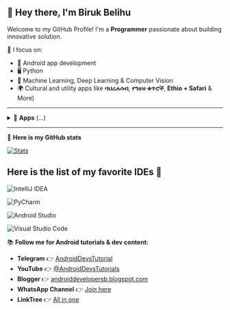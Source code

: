## 👋 Hey there, I'm Biruk Belihu

Welcome to my GitHub Profile! I'm a **Programmer** passionate about building innovative solution.

🎯 I focus on:
- 📱 Android app development
- 🖥️ Python
- 🧠 Machine Learning, Deep Learning & Computer Vision
- 🌍 Cultural and utility apps like **ባህረሐሳብ**, **የግዕዝ ቁጥሮች**, **Ethio + Safari** & More)
---

<details>
<summary>📂 <strong>Apps</strong> (...)</summary>

### 🔶 ባሕረሐሳብ 
A modern **[Ethiopian Orthodox Tewahedo Church](https://www.ethiopianorthodox.org/)** holidays, fasting periods, and church events calendar based on Baherehasab formula.

<a href='https://com-bibelapps-baherehasab.en.uptodown.com/android' title='Download ባህረሐሳብ' >
                <img src='https://stc.utdstc.com/img/mediakit/download-gio-big-b.png' alt='Download ባህረሐሳብ'>
                </a>

### 🔢 የግዕዝ ቁጥሮች 
Easily learn Ethiopian **Geez (ግዕዝ)** numerals. This app is great for students, educators, researchers and anyone learning or working with Ethiopia’s traditional numbering system.

<a href='https://com-bibelapps-geeznumbers.en.uptodown.com/android' title='Download Geez Numbers'>
  <img src='https://stc.utdstc.com/img/mediakit/download-gio-big-b.png' alt='Download Geez Numbers' width='200'>
</a>

---

### 📱 Ethio + Safari App  
A lightweight, fast, and user-friendly **[Ethiotelecom](https://www.ethiotelecom.et/)** & **[Safaricom Ethiopia](https://safaricom.et/)** USSD Services client for Ethiopian users. It simplifies common Ethio Telecom & Safaricom USSD services like balance check, airtime transfer, package subscriptions, and more — all in one place.

<a href='https://ethio-plus-safari.en.uptodown.com/android' title='Download Ethio + Safari'>
  <img src='https://stc.utdstc.com/img/mediakit/download-gio-big-b.png' alt='Download Ethio + Safari' width='200'>
</a>
</details>

---

📌 **Here is my GitHub stats**

[![Stats](https://awesome-github-stats.azurewebsites.net/user-stats/birukbelihu?cardType=level&preferLogin=false)](https://git.io/awesome-stats-card)

## Here is the list of my favorite IDEs 🤗

![IntelliJ IDEA](https://img.shields.io/badge/IDE-IntelliJ%20IDEA-blue?style=for-the-badge&logo=intellij-idea&logoColor=cyan)

![PyCharm](https://img.shields.io/badge/IDE-PyCharm-green?style=for-the-badge&logo=pycharm&logoColor=cyan)

![Android Studio](https://img.shields.io/badge/IDE-Android%20Studio-brightgreen?style=for-the-badge&logo=android-studio&logoColor=cyan)

![Visual Studio Code](https://img.shields.io/badge/IDE-VS%20Code-blue?style=for-the-badge&logo=visual-studio-code&logoColor=cyan)

</details>

📚 **Follow me for Android tutorials & dev content:**
- **Telegram** 👉 [AndroidDevsTutorial](https://t.me/androiddevstutorial)
- **YouTube** 👉 [@AndroidDevsTutorials](https://youtube.com/@AndroidDevsTutorials)
- **Blogger** 👉 [androiddevelopersb.blogspot.com](https://androiddevelopersb.blogspot.com)
- **WhatsApp Channel** 👉 [Join here](https://whatsapp.com/channel/0029VaXEKtjJ3jv1OrvgOA3K)
- **LinkTree** 👉 [All in one](https://linktr.ee/androiddeveloperspage)
